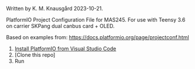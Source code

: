 Written by K. M. Knausgård 2023-10-21.

PlatformIO Project Configuration File for MAS245.
For use with Teensy 3.6 on carrier SKPang dual canbus card + OLED.

Based on examples from:
https://docs.platformio.org/page/projectconf.html


1. [Install PlatformIO from Visual Studio Code](https://platformio.org)
2. [Clone this repo]
3. Run


